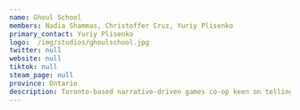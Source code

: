 ```yaml
---
name: Ghoul School  
members: Nadia Shammas, Christoffer Cruz, Yuriy Plisenko  
primary_contact: Yuriy Plisenko  
logo:  /img/studios/ghoulschool.jpg
twitter: null  
website: null  
tiktok: null  
steam_page: null  
province: Ontario  
description: Toronto-based narrative-driven games co-op keen on telling kind stories in unkind worlds.
---
```

